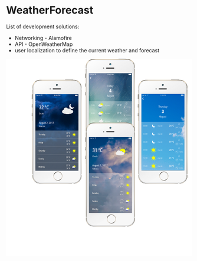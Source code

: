 # WeatherForecast
List of development solutions:
- Networking - Alamofire
- API - OpenWeatherMap
- user localization to define the current weather and forecast

![alt text](https://github.com/kapinos/WeatherForecast/blob/master/mockup_1.png)
